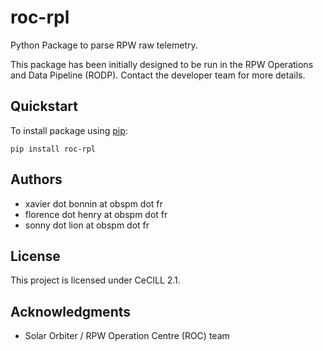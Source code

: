 roc-rpl
============

Python Package to parse RPW raw telemetry.

This package has been initially designed to be run in the RPW Operations and Data Pipeline (RODP).
Contact the developer team for more details.

## Quickstart

To install package using [pip](https://pypi.org/project/pip-tools/):

```
pip install roc-rpl
```

## Authors

- xavier dot bonnin at obspm dot fr
- florence dot henry at obspm dot fr
- sonny dot lion at obspm dot fr

## License

This project is licensed under CeCILL 2.1.

## Acknowledgments

* Solar Orbiter / RPW Operation Centre (ROC) team